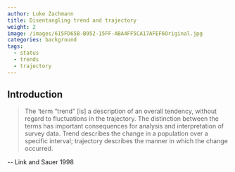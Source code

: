 ```yaml
---
author: Luke Zachmann
title: Disentangling trend and trajectory
weight: 2
image: /images/615FD65B-B952-15FF-ABA4FF5CA17AFEF6Original.jpg
categories: background
tags:
  - status
  - trends
  - trajectory
---
```


## Introduction

> The ‘term “trend” [is] a description of an overall tendency, without regard to fluctuations in the trajectory. The distinction between the terms has important consequences for analysis and interpretation of survey data. Trend describes the change in a population over a specific interval; trajectory describes the manner in which the change occurred.  

-- Link and Sauer 1998
